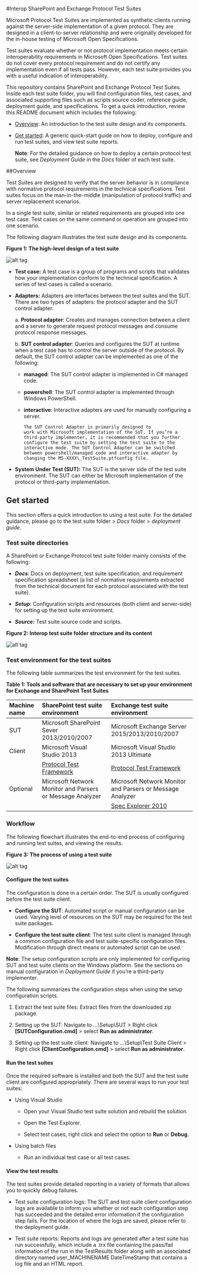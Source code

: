 
#Interop SharePoint and Exchange Protocol Test Suites


Microsoft Protocol Test Suites are implemented as synthetic clients
running against the server-side implementation of a given protocol. They
are designed in a client-to-server relationship and were originally
developed for the in-house testing of Microsoft Open Specifications.

Test suites evaluate whether or not protocol implementation meets
certain interoperability requirements in Microsoft
Open Specifications. Test suites do not cover every protocol
requirement and do not certify any implementation even if all tests
pass. However, each test suite provides you with a useful indication of
interoperability.

This repository contains SharePoint and Exchange Protocol Test Suites. Inside each test suite folder, you will find configuration files, test cases, and associated supporting files such as scripts source coder, reference guide, deployment guide, and specifications. To get a quick introduction, review this README document which includes the following:

-   [Overview](#overview): An introduction to the test suite design and
    its components.

-   [Get started](#get-started): A generic quick-start guide on how to deploy,
    configure and run test suites, and view test suite reports.

    **Note**: For the detailed guidance on how to deploy a certain
    protocol test suite, see *Deployment Guide* in the *Docs* folder of each test suite.

##Overview

Test Suites are designed to verify that the server behavior is in
compliance with normative protocol requirements in the technical
specifications. Test suites focus on the man-in-the-middle (manipulation
of protocol traffic) and server replacement scenarios.

In a single test suite, similar or related requirements are grouped into
one test case. Test cases on the same command or operation are grouped
into one scenario.

The following diagram illustrates the test suite design and its
components.

**Figure 1: The high-level design of a test suite**

![alt tag](https://github.com/ClareMSYanGit/Interop-TestSuites/blob/EASDeployGuide/Doc-Images/Design.png)

-   **Test case:** A test case is a group of programs and scripts that
    validates how your implementation conform to the
    technical specification. A series of test cases is called
    a scenario.

-   **Adapters:** Adapters are interfaces between the test suites and
    the SUT. There are two types of adapters: the protocol adapter and the
    SUT control adapter.

    a.  **Protocol adapter**: Creates and manages connection between a
        client and a server to generate request protocol messages and
        consume protocol response messages.

    b.  **SUT control adapter**: Queries and configures the SUT at
        runtime when a test case has to control the server outside of
        the protocol. By default, the SUT control adapter can be implemented as one of
        the following:

    -   **managed**: The SUT control adapter is implemented in C\#
            managed code.

	-   **powershell**: The SUT control adapter is implemented
            through Windows PowerShell.

    -   **interactive**: Interactive adapters are used for manually
        configuring a server.
		
			The SUT Control Adapter is primarily designed to
            work with Microsoft implementation of the SUT. If you’re a
            third-party implementer, it is recommended that you further
            configure the test suite by setting the test suite to the
            interactive mode. The SUT Control Adapter can be switched
            between powershell/managed code and interactive adapter by
            changing the MS-XXXX\_TestSuite.ptfconfig file.

-   **System Under Test (SUT):** The SUT is the server side of the test
    suite environment. The SUT can either be Microsoft implementation of
    the protocol or third-party implementation.

## Get started

This section offers a quick introduction to using a test suite. For the
detailed guidance, please go to the test suite folder &gt; *Docs* folder
&gt; *deployment guide*.

### Test suite directories 

A SharePoint or Exchange Protocol test suite folder mainly consists of
the following:

-   ***Docs***: Docs on deployment, test suite specification, and
    requirement specification spreadsheet (a list of normative
    requirements extracted from the technical document for each protocol
    associated with the test suite).

-   ***Setup***: Configuration scripts and resources (both client
    and server-side) for setting up the test suite environment.

-   ***Source*:** Test suite source code and scripts.

**Figure 2: Interop test suite folder structure and its content**

![alt tag](https://github.com/ClareMSYanGit/Interop-TestSuites/blob/EASDeployGuide/Doc-Images/FolderStructure.png)

### Test environment for the test suites

The following table summarizes the test environment for the test suites.

**Table 1: Tools and software that are necessary to set up your
environment for Exchange and SharePoint Test Suites**

 
Machine name | SharePoint test suite environment | Exchange test suite environment 
:--- | :--- | :---
SUT | Microsoft SharePoint Sever 2013/2010/2007  | Microsoft Exchange Server 2015/2013/2010/2007
Client |  Microsoft Visual Studio 2013 | Microsoft Visual Studio 2013 Ultimate
       |  [Protocol Test Framework](https://github.com/microsoft/protocoltestframework)  | [Protocol Test Framework](https://github.com/microsoft/protocoltestframework)
                                                                                                                                                              Optional | Microsoft Network Monitor and Parsers or Message Analyzer   | Microsoft Network Monitor and Parsers or Message Analyzer																																					
|| | [Spec Explorer 2010](https://visualstudiogallery.msdn.microsoft.com/271d0904-f178-4ce9-956b-d9bfa4902745/) 
																																							  
                                                                                                                                                                                                            
### Workflow

The following flowchart illustrates the end-to-end process of
configuring and running test suites, and viewing the results.

**Figure 3: The process of using a test suite**

![alt tag](https://github.com/ClareMSYanGit/Interop-TestSuites/blob/EASDeployGuide/Doc-Images/Workflow.png)

#### Configure the test suites

The configuration is done in a certain order. The SUT is usually
configured before the test suite client. 

- **Configure the SUT**: Automated script or manual configuration can be used. Varying level of
resources on the SUT may be required for the test suite packages.

- **Configure the test suite client**: The test suite client is managed
through a common configuration file and test suite-specific
configuration files. Modification through direct means or automated
script can be used.

**Note**: The setup configuration scripts are only implemented for
configuring SUT and test suite clients on the Windows platform. See the
sections on manual configuration in *Deployment Guide* if you’re a
third-party implementer.

The following summarizes the configuration steps when using the setup
configuration scripts.

1.  Extract the test suite files: Extract files from the downloaded
    zip package.

2.  Setting up the SUT: Navigate to …\\Setup\\SUT &gt; Right click
    **\[SUTConfiguration.cmd\]** &gt; select **Run as administrator**.

3.  Setting up the test suite client: Navigate to …\\Setup\\Test
    Suite Client &gt; Right click **\[ClientConfiguration.cmd\]** &gt;
    select **Run as administrator**.

#### Run the test suites

Once the required software is installed and both the SUT and the test
suite client are configured appropriately. There are several ways to run
your test suites:

-   Using Visual Studio

    -   Open your Visual Studio test suite solution and rebuild
        the solution.

    -   Open the Test Explorer.

    -   Select test cases, right click and select the option to **Run**
        or **Debug**.

-   Using batch files

    -   Run an individual test case or all test cases.

#### View the test results

The test suites provide detailed reporting in a variety of formats that
allows you to quickly debug failures.

- Test suite configuration logs: The SUT and test suite client
configuration logs are available to inform you whether or not each
configuration step has succeeded and the detailed error information if
the configuration step fails. For the location of where the logs are
saved, please refer to the deployment guide.

- Test suite reports: Reports and logs are generated after a test
suite has run successfully, which include a .trx file containing the
pass/fail information of the run in the TestResults folder along with an
associated directory named user\_MACHINENAME DateTimeStamp that
contains a log file and an HTML report.
